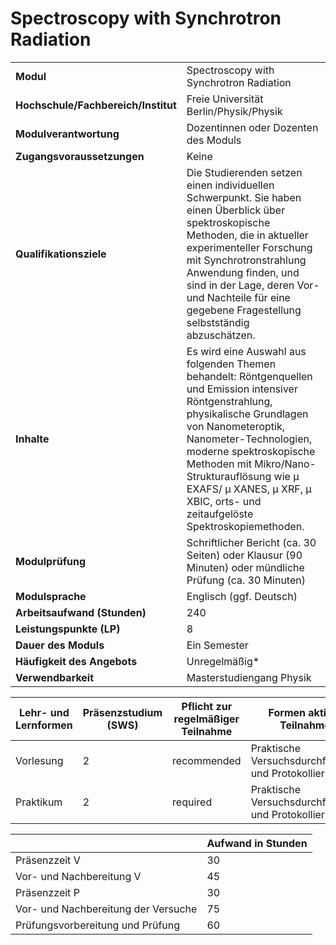 # Spectroscopy with Synchrotron Radiation
|                                    |   |
|------------------------------------|---|
|**Modul**                           | Spectroscopy with Synchrotron Radiation |
|**Hochschule/Fachbereich/Institut** | Freie Universität Berlin/Physik/Physik |
|**Modulverantwortung**              | Dozentinnen oder Dozenten des Moduls |
|**Zugangsvoraussetzungen**          | Keine |
|**Qualifikationsziele**             | Die Studierenden setzen einen individuellen Schwerpunkt. Sie haben einen Überblick über spektroskopische Methoden, die in aktueller experimenteller Forschung mit Synchrotronstrahlung Anwendung finden, und sind in der Lage, deren Vor- und Nachteile für eine gegebene Fragestellung selbstständig abzuschätzen. |
|**Inhalte**                         | Es wird eine Auswahl aus folgenden Themen behandelt: Röntgenquellen und Emission intensiver Röntgenstrahlung, physikalische Grundlagen von Nanometeroptik, Nanometer-Technologien, moderne spektroskopische Methoden mit Mikro/Nano-Strukturauflösung wie μ EXAFS/ μ XANES, μ XRF, μ XBIC, orts- und zeitaufgelöste Spektroskopiemethoden. |
|**Modulprüfung**                    | Schriftlicher Bericht (ca. 30 Seiten) oder Klausur (90 Minuten) oder mündliche Prüfung (ca. 30 Minuten) |
|**Modulsprache**                    | Englisch (ggf. Deutsch) |
|**Arbeitsaufwand (Stunden)**        | 240 |
|**Leistungspunkte (LP)**            | 8 |
|**Dauer des Moduls**                | Ein Semester |
|**Häufigkeit des Angebots**         | Unregelmäßig* |
|**Verwendbarkeit**                  | Masterstudiengang Physik |

| Lehr- und Lernformen | Präsenzstudium <br> (SWS) | Pflicht zur regelmäßiger Teilnahme | Formen aktiver Teilnahme |
| ---------------------|---------------------------|------------------------------------|------------------------- |
| Vorlesung            | 2                         | recommended                        | Praktische Versuchsdurchführung und Protokollierung |
| Praktikum            | 2                         | required                           | Praktische Versuchsdurchführung und Protokollierung |

|   | Aufwand in Stunden |
| - |--------------------|
| Präsenzzeit V                            | 30    |
| Vor- und Nachbereitung V                 | 45    |
| Präsenzzeit P                            | 30    |
| Vor- und Nachbereitung der Versuche      | 75    |
| Prüfungsvorbereitung und Prüfung         | 60    |

